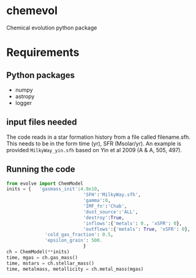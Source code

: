 # chemevol
Chemical evolution python package

# Requirements

## Python packages
- numpy
- astropy
- logger

## input files needed
The code reads in a star formation history from a file called filename.sfh.  This needs to be in the form time (yr), SFR (Msolar/yr).    An example is provided `MilkyWay_yin.sfh` based on Yin et al 2009 (A & A, 505, 497).

## Running the code
```python
from evolve import ChemModel
inits = {	'gasmass_init':4.8e10,
							'SFH':'MilkyWay.sfh',
							'gamma':0,
							'IMF_fn':'Chab',
							'dust_source':'ALL',
							'destroy':True,
							'inflows':{'metals': 0., 'xSFR': 0},
							'outflows':{'metals': True, 'xSFR': 0},
              'cold_gas_fraction': 0.5,
              'epsilon_grain': 500.
							}
ch = ChemModel(**inits)
time, mgas = ch.gas_mass()
time, mstars = ch.stellar_mass()
time, metalmass, metallicity = ch.metal_mass(mgas)
```
